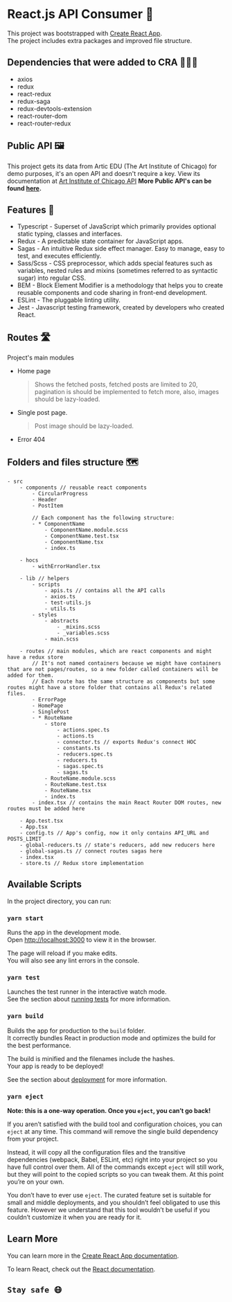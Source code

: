 # React.js API Consumer 🚀

This project was bootstrapped with [Create React App](https://github.com/facebookincubator/create-react-app).<br />
The project includes extra packages and improved file structure.

## Dependencies that were added to CRA 👷🏼‍♀️

-   axios
-   redux
-   react-redux
-   redux-saga
-   redux-devtools-extension
-   react-router-dom
-   react-router-redux

## Public API 🖼

This project gets its data from Artic EDU (The Art Institute of Chicago) for demo purposes, it's an open API and doesn't require a key.
View its documentation at [Art Institute of Chicago API](https://api.artic.edu/docs/)
**More Public API's can be found [here](https://github.com/public-apis/public-apis#music).**

## Features 🦸

-   Typescript - Superset of JavaScript which primarily provides optional static typing, classes and interfaces.
-   Redux - A predictable state container for JavaScript apps.
-   Sagas - An intuitive Redux side effect manager. Easy to manage, easy to test, and executes efficiently.
-   Sass/Scss - CSS preprocessor, which adds special features such as variables, nested rules and mixins (sometimes referred to as syntactic sugar) into regular CSS.
-   BEM - Block Element Modifier is a methodology that helps you to create reusable components and code sharing in front-end development.
-   ESLint - The pluggable linting utility.
-   Jest - Javascript testing framework, created by developers who created React.

## Routes 🛣

Project's main modules

-   Home page
    > Shows the fetched posts, fetched posts are limited to 20, pagination is should be implemented to fetch more, also, images should be lazy-loaded.
-   Single post page.
    > Post image should be lazy-loaded.
-   Error 404

## Folders and files structure 🗺

```
- src
    - components // reusable react components
        - CircularProgress
        - Header
        - PostItem

        // Each component has the following structure:
        - * ComponentName
            - ComponentName.module.scss
            - ComponentName.test.tsx
            - ComponentName.tsx
            - index.ts

    - hocs
        - withErrorHandler.tsx

    - lib // helpers
        - scripts
            - apis.ts // contains all the API calls
            - axios.ts
            - test-utils.js
            - utils.ts
        - styles
            - abstracts
                - _mixins.scss
                - _variables.scss
            - main.scss

    - routes // main modules, which are react components and might have a redux store
        // It's not named containers because we might have containers that are not pages/routes, so a new folder called containers will be added for them.
        // Each route has the same structure as components but some routes might have a store folder that contains all Redux's related files.
        - ErrorPage
        - HomePage
        - SinglePost
        - * RouteName
            - store
                - actions.spec.ts
                - actions.ts
                - connector.ts // exports Redux's connect HOC
                - constants.ts
                - reducers.spec.ts
                - reducers.ts
                - sagas.spec.ts
                - sagas.ts
            - RouteName.module.scss
            - RouteName.test.tsx
            - RouteName.tsx
            - index.ts
        - index.tsx // contains the main React Router DOM routes, new routes must be added here

    - App.test.tsx
    - App.tsx
    - config.ts // App's config, now it only contains API_URL and POSTS_LIMIT
    - global-reducers.ts // state's reducers, add new reducers here
    - global-sagas.ts // connect routes sagas here
    - index.tsx
    - store.ts // Redux store implementation
```

## Available Scripts

In the project directory, you can run:

### `yarn start`

Runs the app in the development mode.\
Open [http://localhost:3000](http://localhost:3000) to view it in the browser.

The page will reload if you make edits.\
You will also see any lint errors in the console.

### `yarn test`

Launches the test runner in the interactive watch mode.\
See the section about [running tests](https://facebook.github.io/create-react-app/docs/running-tests) for more information.

### `yarn build`

Builds the app for production to the `build` folder.\
It correctly bundles React in production mode and optimizes the build for the best performance.

The build is minified and the filenames include the hashes.\
Your app is ready to be deployed!

See the section about [deployment](https://facebook.github.io/create-react-app/docs/deployment) for more information.

### `yarn eject`

**Note: this is a one-way operation. Once you `eject`, you can’t go back!**

If you aren’t satisfied with the build tool and configuration choices, you can `eject` at any time. This command will remove the single build dependency from your project.

Instead, it will copy all the configuration files and the transitive dependencies (webpack, Babel, ESLint, etc) right into your project so you have full control over them. All of the commands except `eject` will still work, but they will point to the copied scripts so you can tweak them. At this point you’re on your own.

You don’t have to ever use `eject`. The curated feature set is suitable for small and middle deployments, and you shouldn’t feel obligated to use this feature. However we understand that this tool wouldn’t be useful if you couldn’t customize it when you are ready for it.

## Learn More

You can learn more in the [Create React App documentation](https://facebook.github.io/create-react-app/docs/getting-started).

To learn React, check out the [React documentation](https://reactjs.org/).

## `Stay safe 😷`
